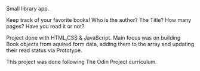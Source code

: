 Small library app.

Keep track of your favorite books! 
Who is the author? The Title? How many pages? 
Have you read it or not?

Project done with HTML,CSS & JavaScript.
Main focus was on building Book objects from aquired form data, adding them to the array and updating their read status via Prototype.

This project was done following The Odin Project curriculum.